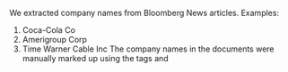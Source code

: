 We extracted company names from Bloomberg News articles.
Examples:
1) Coca-Cola Co
2) Amerigroup Corp
3) Time Warner Cable Inc
The company names in the documents were manually marked up using the tags <markup> and </markup>